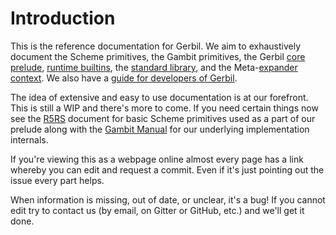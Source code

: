 # Introduction

This is the reference documentation for Gerbil.  We aim to
exhaustively document the Scheme primitives, the Gambit primitives, the Gerbil [core prelude](gerbil/prelude/README.md), [runtime builtins](gerbil/runtime/README.md), the
[standard library](std/README.md), and the Meta-[expander context](gerbil/expander/README.md).
We also have a [guide for developers of Gerbil](dev/README.md).

The idea of extensive and easy to use documentation is at our forefront. This is still a WIP and there's more to come. If you need certain things now see the [R5RS](https://schemers.org/Documents/Standards/R5RS/HTML/) document for basic Scheme primitives used as a part of our prelude along with the [Gambit Manual](https://www.iro.umontreal.ca/~gambit/doc/gambit.html) for our underlying implementation internals.

If you're viewing this as a webpage online almost every page has a link whereby you can edit and request a commit. Even if it's just pointing out the issue every part helps.

When information is missing, out of date, or unclear, it's a bug! If you cannot edit try to contact us (by email, on Gitter or GitHub, etc.) and we'll get it done.

